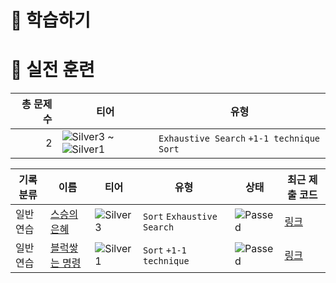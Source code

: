 # 📖 학습하기

# 🥇 실전 훈련
|총 문제 수|티어|유형|
|---:|---|---|
|2|![Silver3][s3] ~ ![Silver1][s1]|`Exhaustive Search` `+1-1 technique` `Sort`|

|기록분류|이름|티어|유형|상태|최근 제출 코드|
|---|---|---|---|---|---|
|일반 연습|[스승의 은혜](https://www.codetree.ai/training-field/search/problems/the-grace-form-teacher)|![Silver3][s3]|`Sort` `Exhaustive Search`|![Passed][passed]|[링크](https://github.com/LteFroggy/codetree-TILs/blob/main/240711/%EC%8A%A4%EC%8A%B9%EC%9D%98%20%EC%9D%80%ED%98%9C/the-grace-form-teacher.cpp)|
|일반 연습|[블럭쌓는 명령](https://www.codetree.ai/training-field/search/problems/block-stacking-commands)|![Silver1][s1]|`Sort` `+1-1 technique`|![Passed][passed]|[링크](https://github.com/LteFroggy/codetree-TILs/blob/main/240711/%EB%B8%94%EB%9F%AD%EC%8C%93%EB%8A%94%20%EB%AA%85%EB%A0%B9/block-stacking-commands.cpp)|










[b5]: https://img.shields.io/badge/Bronze_5-%235D3E31.svg
[b4]: https://img.shields.io/badge/Bronze_4-%235D3E31.svg
[b3]: https://img.shields.io/badge/Bronze_3-%235D3E31.svg
[b2]: https://img.shields.io/badge/Bronze_2-%235D3E31.svg
[b1]: https://img.shields.io/badge/Bronze_1-%235D3E31.svg
[s5]: https://img.shields.io/badge/Silver_5-%23394960.svg
[s4]: https://img.shields.io/badge/Silver_4-%23394960.svg
[s3]: https://img.shields.io/badge/Silver_3-%23394960.svg
[s2]: https://img.shields.io/badge/Silver_2-%23394960.svg
[s1]: https://img.shields.io/badge/Silver_1-%23394960.svg
[g5]: https://img.shields.io/badge/Gold_5-%23FFC433.svg
[g4]: https://img.shields.io/badge/Gold_4-%23FFC433.svg
[g3]: https://img.shields.io/badge/Gold_3-%23FFC433.svg
[g2]: https://img.shields.io/badge/Gold_2-%23FFC433.svg
[g1]: https://img.shields.io/badge/Gold_1-%23FFC433.svg
[p5]: https://img.shields.io/badge/Platinum_5-%2376DDD8.svg
[p4]: https://img.shields.io/badge/Platinum_4-%2376DDD8.svg
[p3]: https://img.shields.io/badge/Platinum_3-%2376DDD8.svg
[p2]: https://img.shields.io/badge/Platinum_2-%2376DDD8.svg
[p1]: https://img.shields.io/badge/Platinum_1-%2376DDD8.svg
[passed]: https://img.shields.io/badge/Passed-%23009D27.svg
[failed]: https://img.shields.io/badge/Failed-%23D24D57.svg
[easy]: https://img.shields.io/badge/쉬움-%235cb85c.svg?for-the-badge
[medium]: https://img.shields.io/badge/보통-%23FFC433.svg?for-the-badge
[hard]: https://img.shields.io/badge/어려움-%23D24D57.svg?for-the-badge